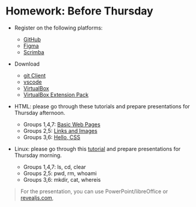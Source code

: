 # Homework:  Before Thursday

- Register on the following platforms:
  - [GitHub]
  - [Figma]
  - [Scrimba]

- Download
  - [git Client](https://git-scm.com/downloads)
  - [vscode](https://code.visualstudio.com/)
  - [VirtualBox](https://www.virtualbox.org/wiki/Downloads)
  - [VirtualBox Extension Pack](https://www.virtualbox.org/wiki/Downloads)

- HTML: please go through these tutorials and prepare presentations for Thursday afternoon.
  - Groups 1,4,7: [Basic Web Pages](https://internetingishard.netlify.app/html-and-css/basic-web-pages/)
  - Groups 2,5: [Links and Images](https://internetingishard.netlify.app/html-and-css/links-and-images/)
  - Groups 3,6: [Hello, CSS](https://internetingishard.netlify.app/html-and-css/hello-css/)

- Linux: please go through this [tutorial] and prepare presentations for Thursday morning.
  - Groups 1,4,7: ls, cd, clear
  - Groups 2,5: pwd, rm, whoami
  - Groups 3,6: mkdir, cat, whereis


> For the presentation, you can use PowerPoint/libreOffice or [revealjs.com](https://revealjs.com/installation/), 

<!-- Links -->
[tutorial]:https://www.geeksforgeeks.org/basic-linux-commands/

<!-- Links -->
[Scrimba]:https://scrimba.com/
[Figma]:https://www.figma.com/
[GitHub]:https://github.com/
[Modern JavaScript Tutorial]:https://www.youtube.com/playlist?list=PL4cUxeGkcC9haFPT7J25Q9GRB_ZkFrQAc
[Modern JavaScript From The Beginning (12 Hours)]:https://youtu.be/BI1o2H9z9fo
[Git & GitHub Tutorial for Beginners]:https://www.youtube.com/playlist?list=PL4cUxeGkcC9goXbgTDQ0n_4TBzOO0ocPR
[Introduction to Scrum - 7 Minutes]:https://youtu.be/9TycLR0TqFA
[Scrum in 20 mins]:https://youtu.be/SWDhGSZNF9M
[Figma UI Design Tutorial: Get Started in Just 24 Minutes]:https://youtu.be/FTFaQWZBqQ8


